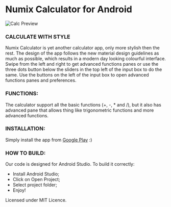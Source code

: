 Numix Calculator for Android
==============

![Calc Preview](https://lh3.googleusercontent.com/-wpNAF4Ek3gM/U99i-pVKwCI/AAAAAAAANns/t2pKTWIMn0E/w958-h543-no/teaser2.png)

### CALCULATE WITH STYLE
Numix Calculator is yet another calculator app, only more stylish then the rest. The design of the app follows the new material design guidelines as much as possible, which results in a modern day looking colourful interface.
Swipe from the left and right to get advanced functions panes or use the three dots button below the sliders in the top left of the input box to do the same. Use the buttons on the left of the input box to open advanced functions panes and preferences.

### FUNCTIONS:
The calculator support all the basic functions (+, -, * and /), but it also has advanced pane that allows thing like trigonometric functions and more advanced functions.

### INSTALLATION:
Simply install the app from [Google Play](https://play.google.com/store/apps/details?id=com.numix.calculator) :)

### HOW TO BUILD:
Our code is designed for Android Studio. To build it correctly:
- Install Android Studio;
- Click on Open Project;
- Select project folder;
- Enjoy!


Licensed under MIT Licence.

